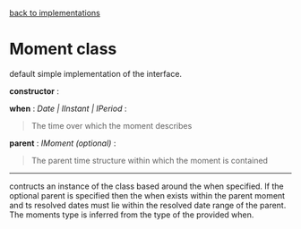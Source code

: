 [back to implementations](./moment_implementations.md)

# Moment class
default simple implementation of the interface.

**constructor** : 

**when** : *Date | IInstant | IPeriod* : 
> The time over which the moment describes

**parent** : *IMoment (optional)* : 
>The parent time structure within which the moment is contained

---

contructs an instance of the class based around the when specified. If the optional parent is specified then the when exists within the parent moment and ts resolved dates must lie within the resolved date range of the parent. The moments type is inferred from the type of the provided when. 